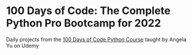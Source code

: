 # 100 Days of Code: The Complete Python Pro Bootcamp for 2022

Daily projects from the [100 Days of Code Python Course](https://www.udemy.com/course/100-days-of-code/) taught by Angela Yu on Udemy

